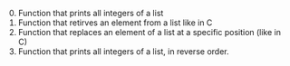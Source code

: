 0. Function that prints all integers of a list
1. Function that retirves an element from a list like in C
2. Function that replaces an element of a list at a specific position (like in C)
3. Function that prints all integers of a list, in reverse order.